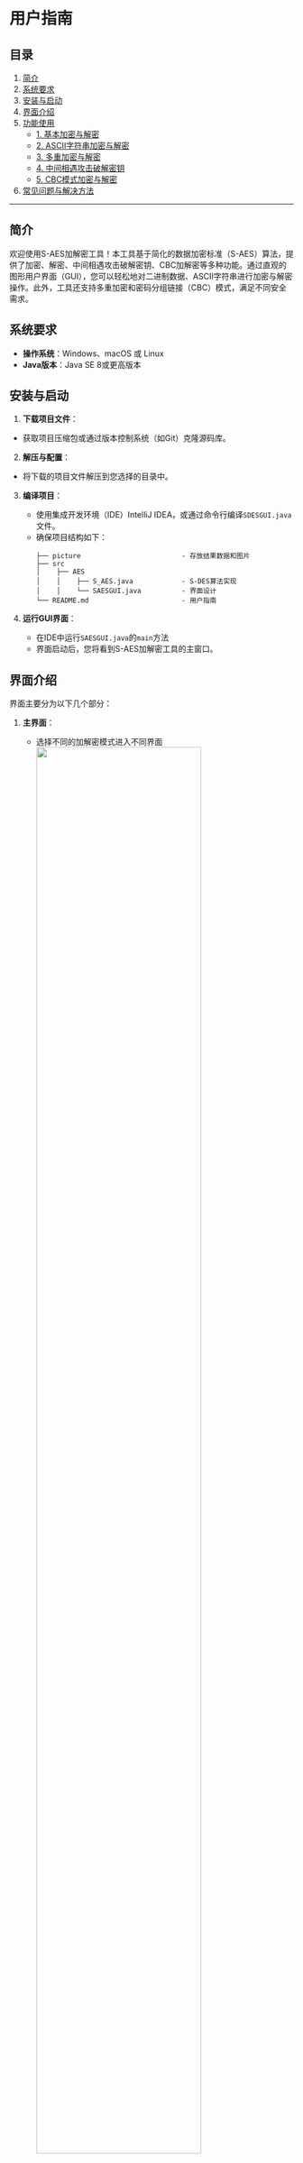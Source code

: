 # 用户指南

## 目录

1. [简介](#简介)
2. [系统要求](#系统要求)
3. [安装与启动](#安装与启动)
4. [界面介绍](#界面介绍)
5. [功能使用](#功能使用)
    - [1. 基本加密与解密](#1-基本加密与解密)
    - [2. ASCII字符串加密与解密](#2-asciistring加密与解密)
    - [3. 多重加密与解密](#3-多重加密与解密)
    - [4. 中间相遇攻击破解密钥](#4-暴力破解密钥)
    - [5. CBC模式加密与解密](#5-cbc模式加密与解密)
6. [常见问题与解决方法](#常见问题与解决方法)

    

---

## 简介

欢迎使用S-AES加解密工具！本工具基于简化的数据加密标准（S-AES）算法，提供了加密、解密、中间相遇攻击破解密钥、CBC加解密等多种功能。通过直观的图形用户界面（GUI），您可以轻松地对二进制数据、ASCII字符串进行加密与解密操作。此外，工具还支持多重加密和密码分组链接（CBC）模式，满足不同安全需求。

## 系统要求

- **操作系统**：Windows、macOS 或 Linux
- **Java版本**：Java SE 8或更高版本

## 安装与启动

1. **下载项目文件**：
   
- 获取项目压缩包或通过版本控制系统（如Git）克隆源码库。
  
2. **解压与配置**：
   
- 将下载的项目文件解压到您选择的目录中。
  
3. **编译项目**：
    - 使用集成开发环境（IDE）IntelliJ IDEA，或通过命令行编译`SDESGUI.java`文件。
    - 确保项目结构如下：
      ```plaintext
      ├── picture                         - 存放结果数据和图片
      ├── src
      │    ├── AES
      │    │    ├── S_AES.java            - S-DES算法实现
      │    │    └── SAESGUI.java          - 界面设计   
      └── README.md                       - 用户指南
      ```

4. **运行GUI界面**：
   
    - 在IDE中运行`SAESGUI.java`的`main`方法
    - 界面启动后，您将看到S-AES加解密工具的主窗口。

## 界面介绍

界面主要分为以下几个部分：

1. **主界面**：
    - 选择不同的加解密模式进入不同界面
      <img src="img/mainFrame.png" width=80%>
   

2. **基础加解密界面**：
    - **选择加解密模式**：可对二进制码进行加解密或对ASCII码进行加解密。
    - **输入明密文**：若选择二进制码进行加解密则要求输入为16位二进制数。
    - **输入密钥**：密钥要求为16位二进制数。
    - **加解密后的结果**：根据输入的明密文和密钥给出加解密后的结果。
    - **加密/解密按钮**：执行加解密操作，给出结果。
    - **返回主界面**：返回主界面。
    <img src="img/BasicPanel.png" width=80%>
   

3. **多重加解密界面**：
   - **输入明密文**：要求输入为16位二进制数。
   - **输入密钥**：密钥要求为二进制数，位数为16的倍数。
   - **加解密后的结果**：根据输入的明密文和密钥给出多重加解密后的结果。
   - **加密/解密按钮**：执行加解密操作，给出结果。
   - **返回主界面**：返回主界面。
   <img src="img/MultiplyPanel.png" width=80%>
     

4. **cbc加解密界面**：
   - **输入明密文**：要求输入为二进制数，位数为16的倍数。
   - **输入密钥**：密钥要求为16位二进制数。
   - **输入初始向量**：初始向量要求为16位二进制数。
   - **加解密后的结果**：根据输入的明密文和密钥给出cbc加解密后的结果。
   - **加密/解密按钮**：执行加解密操作，给出结果。
   - **返回主界面**：返回主界面。
   <img src="img/CbcPanel.png" width=80%>
   

5. **中间相遇攻击界面**：
   - **输入明文**：要求输入为16位二进制数。
   - **输入密文**：要求输入为16位二进制数。
   - **结果**：根据输入的明密文给出所有可能的密钥。
   - **破解**：进行中间相遇攻击，破解出所有可能的密钥结果，并显示出来。
   - **返回主界面**：返回主界面。
   <img src="img/BreakoutPanel.png" width=80%>


## 功能使用

### 1. 基本加密与解密

**用途**：对16位二进制明文进行加密，或对16位二进制密文进行解密。

**步骤**：

1. **输入明文**：
    - 在“明文（16-bit 或字符串）”输入框中输入16位二进制字符串（如`1010101010101010`），或输入ASCII字符（如`A`）。

2. **输入密钥**：
    - 在“密钥（16-bit）”输入框中输入16位二进制密钥（如`1010101010101010`）

3. **执行加密**：
    - 点击“加密”按钮，密文将显示在“密文”框中，日志区域显示“加密成功！”。

4. **执行解密**：
    - 确保“密文”框中有有效密文，输入相同的密钥。
    - 点击“解密”按钮，解密后的明文将显示在“密文”框中。

**示例**：

- **明文**：`1010101010101010`
- **密钥**：`1010101010101010`
- **加密结果**：`1010111110111000`

<img src="img/binary_encrypt.png" width=80%>

- **解密结果**：`1010101010101010`

<img src="img/binary_decrypt.png" width=80%>

### 2. ASCII字符串加密与解密

**用途**：对ASCII字符串进行逐字符加密与解密。

**步骤**：

1. **输入明文**：
    - 在“明文”输入框中输入任意ASCII字符串（如`Hello`）。

2. **输入密钥**：
    - 输入16位二进制密钥（如`1010001110100011`）。

3. **执行加密**：
    - 点击“加密”按钮，加密后的密文列表将显示在“密文”框中。

4. **执行解密**：
    - 确保“密文”框中有有效密文，输入相同的密钥。
    - 点击“解密”按钮，解密后的ASCII字符串将显示在“密文”框中。

**示例**：

- **明文**：`Hello`
- **密钥**：`1010001110100011`
- **加密结果**：`⊁䜛뜕뜕`

<img src="img/ascii_encrypt.png" width=80%>

- **解密结果**：`Hello`

<img src="img/ascii_decrypt.png" width=80%>

### 3. 多重加密与解密

**用途**：通过使用多个子密钥对明文进行多轮加密，提高加密强度。

**步骤**：

1. **输入明文**：
    - 输入16位二进制明文（如`1001100101100101`），或对应的ASCII/Unicode字符串。

2. **输入密钥**：
    - 输入32位或48位二进制密钥，支持双重（32位）或三重加密（48位）。

3. **执行多重加密**：
    - 点击“加密”按钮，多重加密后的密文将显示在“密文”框中。

4. **执行多重解密**：
    - 输入相同的多重密钥。
    - 点击“解密”按钮，解密后的明文将显示在“密文”框中。

**示例**：

- **明文**：`1001100101100101`
- **密钥**：`10101010101010101010101010101010`
- **加密结果**：`1110010001001000`

<img src="img/multiply_encrypt.png" width=80%>

- **解密结果**：`1001100101100101`

<img src="img/multiply_decrypt.png" width=80%>


### 4. 中间相遇攻击破解密钥

**用途**：通过已知的明文和密文对，尝试找到对应的密钥。

**步骤**：

1. **输入已知明文**：
    - 输入16位二进制明文。

2. **输入已知密文**：
    - 输入对应的16位二进制密文。

3. **执行中间相遇攻击**：
    - 点击“破解”按钮，程序将开始进行密钥破解。
    - 破解结果将在日志区域显示，列出所有符合条件的密钥。

**示例**：

- **明文**：`1010101010101010`
- **密文**：`0101010101010101`
- **破解结果**：见下图：

<img src="img/breakOut.png" width=80%>

**注意**：执行中间相遇攻击可能会耗费一定时间，具体取决于计算机性能。

### 5. CBC模式加密与解密

**用途**：在密码分组链接（CBC）模式下对较长的明文进行加密与解密，增强加密安全性。

**步骤**：

1. **输入明文**：
    - 输入长度为16的倍数的二进制字符串。

2. **输入密钥**：
    - 输入16位二进制密钥。

3. **输入初始向量（IV）**：
    - 输入16位二进制初始向量（IV），确保加密和解密双方共享相同的IV。

4. **执行CBC加密**：
    - 点击“加密”按钮，加密后的密文列表将显示在“密文”框中。

5. **执行CBC解密**：
    - 输入相同的密钥和IV。
    - 点击“解密”按钮，解密后的明文将显示在“密文”框中。

6. **篡改密文测试**：
    - 在密文列表中选择一个密文块，修改其内容（如全部置为）。
    - 点击“解密”按钮，观察解密结果的变化，验证CBC模式对密文完整性的敏感性。

**示例**：

- **明文**：`101010101010101010101010101010101010101010101010`
- **密钥**：`0101010101010101`
- **初始向量（IV）**：`1100110011001100`
- **加密结果**：`010111110100011001101011010011110111111100010110`

<img src="img/cbc_encrypt.png" width=80%>

- **解密结果**：`101010101010101010101010101010101010101010101010`

<img src="img/cbc_decrypt.png" width=80%>

- **篡改密文**：将第二个密文块修改为`0000000000000000`
- **篡改后的解密结果**：`010111110100011011001100110010011111111101001111`

<img src="img/cbc_tamper_encrypt.png" width=80%>

## 常见问题与解决方法

### 1. 密钥和明文的位数不匹配怎么办？

确保密钥和明文的位数符合要求：

- **基本加密与解密**：
    - 明文：16位二进制字符串或ASCII字符。
    - 密钥：16位二进制字符串。

- **多重加密**：
    - 密钥长度应为16位的整数倍（如16位表示双重加密，32位表示三重加密）。
    - 明文长度应为16位的整数倍。

- **CBC模式**：
    - 明文长度必须为16位的倍数，不足部分需右侧补零。
    - 密钥长度为16位。

### 2. 为什么解密后的明文与原文不一致？

可能的原因包括：

- **密钥输入错误**：确保加密和解密时使用相同的密钥。
- **密文被篡改**：在CBC模式下，密文的任何修改都会影响解密结果。
- **初始向量（IV）不同**：加密和解密时必须使用相同的IV。
- **明文或密文长度不正确**：确保明文和密文长度符合算法要求，必要时进行补零。

## 附录

### A. 密钥与明文长度对照表

| 功能类型    | 明文长度         | 密钥长度                     |
| ----------- | ---------------- | ---------------------------- |
| 基本加密    | 16位二进制或字符 | 16位二进制                   |
| 多重加密    | 16位二进制或字符 | 16位的整数倍（如32位、48位） |
| CBC模式加密 | 16位的倍数       | 16位二进制                   |
| ASCII加密   | 任意长度字符串   | 16位二进制                   |

## 注意事项

1. **密钥长度**：
    - **基本加密与解密**：密钥必须为10位或16位二进制字符串。
    - **多重加密**：密钥长度应为10位的整数倍，如20位（双重加密）、30位（三重加密）等。

2. **明文与密文长度**：
    - **基本加密与解密**：支持8位二进制字符串或单个ASCII字符。
    - **多重加密**：支持8位二进制字符串，密钥长度决定加密轮数。
    - **CBC模式**：明文长度必须为10位的倍数，不足部分需右侧补零。

3. **输入格式**：
    - 明文和密文输入框支持二进制字符串和ASCII/Unicode字符串。
    - 密钥输入框仅支持二进制字符串。

4. **错误处理**：
    - 加密与解密过程中，若输入格式不正确或长度不匹配，系统会弹出错误提示。
    - 建议用户在操作前确保输入数据的正确性。

5. **安全性**：
    - S-DES为简化加密标准，适合教学与学习用途，实际应用中不建议用于保护敏感信息。
    - 多重加密和CBC模式可提升加密强度，但依然不如标准AES等成熟算法。

## 常见问题与解决方法

### 1. 密钥和明文的位数不匹配怎么办？

**解决方法**：
- 确保密钥和明文的位数符合要求：
    - **基本加密与解密**：明文为8位二进制或ASCII字符，密钥为10位或16位二进制。
    - **多重加密**：密钥长度为10位的整数倍。
    - **CBC模式**：明文长度为10位的倍数，密钥长度为10位或其倍数。

### 2. 如何生成随机密钥和初始向量？

**解决方法**：
- 使用Java的`SecureRandom`类生成随机二进制字符串。

```java
import java.security.SecureRandom;

public static String generateRandomBits(int length) {
    SecureRandom random = new SecureRandom();
    StringBuilder sb = new StringBuilder();
    for(int i=0; i < length; i++){
        sb.append(random.nextBoolean() ? '1' : '0');
    }
    return sb.toString();
}

// 使用示例
String randomKey = generateRandomBits(10); // 生成10位随机密钥
String randomIV = generateRandomBits(10);  // 生成10位随机IV
```

### 3. 如何处理ASCII字符转换中的溢出问题？

**解决方法**：
- 在`asciiEncrypt`方法中，每个字符被转换为8位二进制字符串。确保输入字符的ASCII码在0-255范围内。

### 4. CBC模式下，如何安全传输初始向量（IV）？

**解决方法**：
- 初始向量（IV）不需要保密，但必须唯一且随机。
- 可以将IV与密文一起传输，例如将IV附加在密文的开头部分，解密时首先提取IV。

### 5. 为什么解密后的明文与原文不一致？

**解决方法**：
- **检查密钥**：确保加密和解密时使用相同的密钥。
- **检查IV**：在CBC模式下，加密和解密需使用相同的初始向量（IV）。
- **密文完整性**：确保密文在传输过程中未被篡改。
- **明文长度**：在CBC模式下，明文长度必须为10位的倍数，不足部分需右侧补零。

### 6. 暴力破解过程为何耗时较长？

**解决方法**：
- S-DES密钥空间为10位（1024种），暴力破解需要遍历所有可能的密钥，耗时取决于计算机性能。
- 建议在性能较好的机器上运行，或缩小测试范围。

## 结语

感谢您选择使用S-DES加解密工具。本工具旨在帮助您理解和实践简化的数据加密标准（S-DES）算法，通过直观的界面和丰富的功能，您可以轻松进行各种加密与解密操作。若在使用过程中遇到任何问题，欢迎参考本指南或联系开发者寻求帮助。

---

**开发者注**：本工具主要用于学习目的，未经过严格的安全性测试。请勿在生产环境中使用，以保护敏感信息的安全。